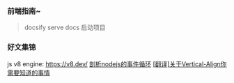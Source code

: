 ### 前端指南~

> docsify serve docs 启动项目

### 好文集锦

js v8 engine: https://v8.dev/
[剖析nodejs的事件循环](https://juejin.im/post/5af1413ef265da0b851cce80)
[[翻译]关于Vertical-Align你需要知道的事情](https://segmentfault.com/a/1190000002668492)
